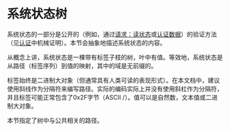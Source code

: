 # 系统状态树

系统状态的一部分是公开的（例如，通过[请求：读状态](https://sdk.dfinity.org/docs/interface-spec/index.html#http-read-state)或[认证数据](https://sdk.dfinity.org/docs/interface-spec/index.html#system-api-certified-data)）的验证方法（见[认证](https://sdk.dfinity.org/docs/interface-spec/index.html#certification)中机械证明）。本节会抽象地描述系统状态的内容。

从概念上讲，系统状态是一棵带有标签子枝的树，叶中有值。等效地，系统状态是从路径（标签序列）到值的映射，其中的域是无前缀的。

标签始终是二进制大对象（但通常具有人类可读的表现形式）。在本文档中，建议使用斜线作为分隔符来编写路径。实际的编码实际上并没有使用斜杠作为分隔符，并且标签可能正常包含了0x2F字节（ASCII /）。值可以是自然数，文本值或二进制大对象。

本节指定了树中与公共相关的路径。


